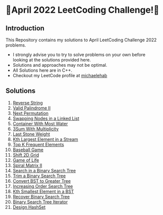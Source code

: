 # 🏅April 2022 LeetCoding Challenge!🏅
## Introduction
This Repository contains my solutions to April LeetCoding Challenge 2022 problems.
* I strongly advise you to try to solve problems on your own before looking at the solutions provided here.
* Solutions and approaches may not be optimal.
* All Solutions here are in C++.
* Checkout my LeetCode profile at <a href="https://leetcode.com/michaelehab/">michaelehab</a>

## Solutions
1. <a href="./344.Reverse-String.cpp">Reverse String</a>
2. <a href="./680.Valid-Palindrome-II.cpp">Valid Palindrome II</a>
3. <a href="./31.Next-Permutation.cpp">Next Permutation</a>
4. <a href="./1721.Swapping-Nodes-in-a-Linked-List.cpp">Swapping Nodes in a Linked List</a>
5. <a href="./11.Container-With-Most-Water.cpp">Container With Most Water</a>
6. <a href="./923.3Sum-With-Multiplicity.cpp">3Sum With Multiplicity</a>
7. <a href="./1046.Last-Stone-Weight.cpp">Last Stone Weight</a>
8. <a href="./703.Kth-Largest-Element-in-a-Stream.cpp">Kth Largest Element in a Stream</a>
9. <a href="./347.Top-K-Frequent-Elements.cpp">Top K Frequent Elements</a>
10. <a href="./682.Baseball-Game.cpp">Baseball Game</a>
11. <a href="./1260.Shift-2D-Grid.cpp">Shift 2D Grid</a>
12. <a href="./289.Game-of-Life.cpp">Game of Life</a>
13. <a href="./59.Spiral-Matrix-II.cpp">Spiral Matrix II</a>
14. <a href="./700.Search-in-a-Binary-Search-Tree.cpp">Search in a Binary Search Tree</a>
15. <a href="./669.Trim-a-Binary-Search-Tree.cpp">Trim a Binary Search Tree</a>
16. <a href="./538.Convert-BST-to-Greater-Tree.cpp">Convert BST to Greater Tree</a>
17. <a href="./897.Increasing-Order-Search-Tree.cpp">Increasing Order Search Tree</a>
18. <a href="./230.Kth-Smallest-Element-in-a-BST.cpp">Kth Smallest Element in a BST</a>
19. <a href="./99.Recover-Binary-Search-Tree.cpp">Recover Binary Search Tree</a>
20. <a href="./173.Binary-Search-Tree-Iterator.cpp">Binary Search Tree Iterator</a>
21. <a href="./705.Design-HashSet.cpp">Design HashSet</a>